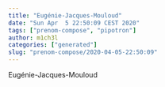 ```yaml
---
title: "Eugénie-Jacques-Mouloud"
date: "Sun Apr  5 22:50:09 CEST 2020"
tags: ["prenom-compose", "pipotron"]
author: m1ch3l
categories: ["generated"]
slug: "prenom-compose/2020-04-05-22:50:09"
---
```


Eugénie-Jacques-Mouloud
